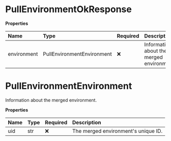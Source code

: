 # PullEnvironmentOkResponse

**Properties**

| Name        | Type                       | Required | Description                               |
| :---------- | :------------------------- | :------- | :---------------------------------------- |
| environment | PullEnvironmentEnvironment | ❌       | Information about the merged environment. |

# PullEnvironmentEnvironment

Information about the merged environment.

**Properties**

| Name | Type | Required | Description                         |
| :--- | :--- | :------- | :---------------------------------- |
| uid  | str  | ❌       | The merged environment's unique ID. |

<!-- This file was generated by liblab | https://liblab.com/ -->
